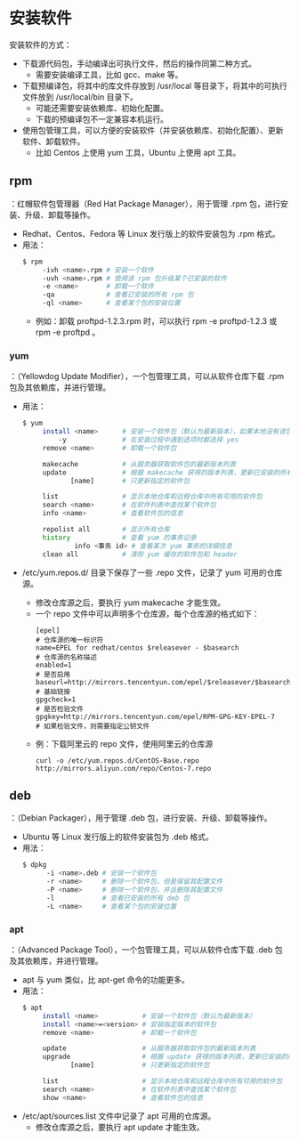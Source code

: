 # 安装软件

安装软件的方式：
- 下载源代码包，手动编译出可执行文件，然后的操作同第二种方式。
  - 需要安装编译工具，比如 gcc、make 等。
- 下载预编译包，将其中的库文件存放到 /usr/local 等目录下，将其中的可执行文件放到 /usr/local/bin 目录下。
  - 可能还需要安装依赖库、初始化配置。
  - 下载的预编译包不一定兼容本机运行。
- 使用包管理工具，可以方便的安装软件（并安装依赖库、初始化配置）、更新软件、卸载软件。
  - 比如 Centos 上使用 yum 工具，Ubuntu 上使用 apt 工具。

## rpm

：红帽软件包管理器（Red Hat Package Manager），用于管理 .rpm 包，进行安装、升级、卸载等操作。
- Redhat、Centos、Fedora 等 Linux 发行版上的软件安装包为 .rpm 格式。
- 用法：
    ```sh
    $ rpm
         -ivh <name>.rpm # 安装一个软件
         -uvh <name>.rpm # 使用该 rpm 包升级某个已安装的软件
         -e <name>       # 卸载一个软件
         -qa             # 查看已安装的所有 rpm 包
         -ql <name>      # 查看某个包的安装位置
    ```
    - 例如：卸载 proftpd-1.2.3.rpm 时，可以执行 rpm -e proftpd-1.2.3 或 rpm -e proftpd 。

### yum

：（Yellowdog Update Modifier），一个包管理工具，可以从软件仓库下载 .rpm 包及其依赖库，并进行管理。
- 用法：
    ```sh
    $ yum
         install <name>      # 安装一个软件包（默认为最新版本），如果本地没有该包就从软件仓库下载
             -y              # 在安装过程中遇到选项时都选择 yes
         remove <name>       # 卸载一个软件包

         makecache           # 从服务器获取软件包的最新版本列表
         update              # 根据 makecache 获得的版本列表，更新已安装的所有软件包
                [name]       # 只更新指定的软件包
  
         list                # 显示本地仓库和远程仓库中所有可用的软件包
         search <name>       # 在软件列表中查找某个软件包
         info <name>         # 查看软件包的信息

         repolist all        # 显示所有仓库
         history             # 查看 yum 的事务记录
                 info <事务 id> # 查看某次 yum 事务的详细信息
         clean all           # 清除 yum 缓存的软件包和 header
    ```

- /etc/yum.repos.d/ 目录下保存了一些 .repo 文件，记录了 yum 可用的仓库源。
  - 修改仓库源之后，要执行 yum makecache 才能生效。
  - 一个 repo 文件中可以声明多个仓库源，每个仓库源的格式如下：
    ```
    [epel]                                                            # 仓库源的唯一标识符
    name=EPEL for redhat/centos $releasever - $basearch               # 仓库源的名称描述
    enabled=1                                                         # 是否启用
    baseurl=http://mirrors.tencentyun.com/epel/$releasever/$basearch/ # 基础链接
    gpgcheck=1                                                        # 是否检验文件
    gpgkey=http://mirrors.tencentyun.com/epel/RPM-GPG-KEY-EPEL-7      # 如果检验文件，则需要指定公钥文件
    ```
  - 例：下载阿里云的 repo 文件，使用阿里云的仓库源
    ```
    curl -o /etc/yum.repos.d/CentOS-Base.repo http://mirrors.aliyun.com/repo/Centos-7.repo
    ```

## deb

：（Debian Packager），用于管理 .deb 包，进行安装、升级、卸载等操作。
- Ubuntu 等 Linux 发行版上的软件安装包为 .deb 格式。
- 用法：
    ```sh
    $ dpkg
          -i <name>.deb # 安装一个软件包
          -r <name>     # 删除一个软件包，但是保留其配置文件
          -P <name>     # 删除一个软件包，并且删除其配置文件
          -l            # 查看已安装的所有 deb 包
          -L <name>     # 查看某个包的安装位置
    ```

### apt

：（Advanced Package Tool），一个包管理工具，可以从软件仓库下载 .deb 包及其依赖库，并进行管理。
- apt 与 yum 类似，比 apt-get 命令的功能更多。
- 用法：
    ```sh
    $ apt
         install <name>           # 安装一个软件包（默认为最新版本）
         install <name>=<version> # 安装指定版本的软件包
         remove <name>            # 卸载一个软件包

         update                   # 从服务器获取软件包的最新版本列表
         upgrade                  # 根据 update 获得的版本列表，更新已安装的所有软件包
                [name]            # 只更新指定的软件包

         list                     # 显示本地仓库和远程仓库中所有可用的软件包
         search <name>            # 在软件列表中查找某个软件包
         show <name>              # 查看软件包的信息
    ```
- /etc/apt/sources.list 文件中记录了 apt 可用的仓库源。
  - 修改仓库源之后，要执行 apt update 才能生效。
